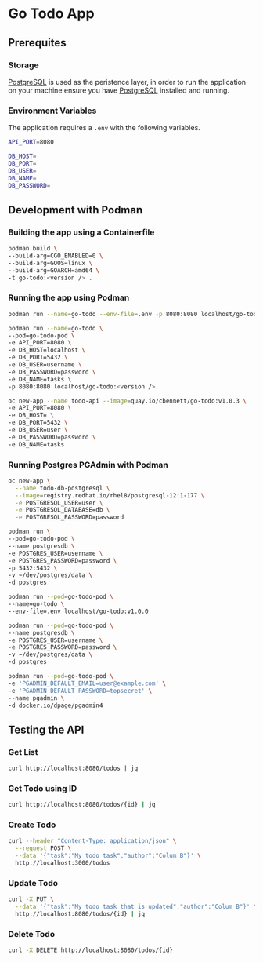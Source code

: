 # Go Todo App

## Prerequites

### Storage

[PostgreSQL](https://www.postgresql.org/) is used as the peristence layer, in order to run the application on your machine ensure you have [PostgreSQL](https://www.postgresql.org/) installed and running.

### Environment Variables

The application requires a `.env` with the following variables.

```bash
API_PORT=8080

DB_HOST=
DB_PORT=
DB_USER=
DB_NAME=
DB_PASSWORD=
```

## Development with Podman

### Building the app using a Containerfile

```bash
podman build \
--build-arg=CGO_ENABLED=0 \
--build-arg=GOOS=linux \
--build-arg=GOARCH=amd64 \
-t go-todo:<version /> .
```

### Running the app using Podman

```bash
podman run --name=go-todo --env-file=.env -p 8080:8080 localhost/go-todo:<version />
```

```bash
podman run --name=go-todo \
--pod=go-todo-pod \
-e API_PORT=8080 \
-e DB_HOST=localhost \
-e DB_PORT=5432 \
-e DB_USER=username \
-e DB_PASSWORD=password \
-e DB_NAME=tasks \
-p 8080:8080 localhost/go-todo:<version />
```

```bash
oc new-app --name todo-api --image=quay.io/cbennett/go-todo:v1.0.3 \
-e API_PORT=8080 \
-e DB_HOST= \
-e DB_PORT=5432 \
-e DB_USER=user \
-e DB_PASSWORD=password \
-e DB_NAME=tasks
```
### Running Postgres PGAdmin with Podman

```bash
oc new-app \
  --name todo-db-postgresql \
  --image=registry.redhat.io/rhel8/postgresql-12:1-177 \
  -e POSTGRESQL_USER=user \
  -e POSTGRESQL_DATABASE=db \
  -e POSTGRESQL_PASSWORD=password
```

```bash
podman run \
--pod=go-todo-pod \
--name postgresdb \
-e POSTGRES_USER=username \
-e POSTGRES_PASSWORD=password \
-p 5432:5432 \
-v ~/dev/postgres/data \
-d postgres
```

```bash
podman run --pod=go-todo-pod \
--name=go-todo \
--env-file=.env localhost/go-todo:v1.0.0
```

```bash
podman run --pod=go-todo-pod \
--name postgresdb \
-e POSTGRES_USER=username \
-e POSTGRES_PASSWORD=password \
-v ~/dev/postgres/data \
-d postgres
```

```bash
podman run --pod=go-todo-pod \
-e 'PGADMIN_DEFAULT_EMAIL=user@example.com' \
-e 'PGADMIN_DEFAULT_PASSWORD=topsecret' \
--name pgadmin \
-d docker.io/dpage/pgadmin4
```

## Testing the API

### Get List

```bash
curl http://localhost:8080/todos | jq
```

### Get Todo using ID

```bash
curl http://localhost:8080/todos/{id} | jq
```

### Create Todo

```bash
curl --header "Content-Type: application/json" \
  --request POST \
  --data '{"task":"My todo task","author":"Colum B"}' \
  http://localhost:3000/todos
```

### Update Todo

```bash
curl -X PUT \
  --data '{"task":"My todo task that is updated","author":"Colum B"}' \
  http://localhost:8080/todos/{id} | jq
```

### Delete Todo

```bash
curl -X DELETE http://localhost:8080/todos/{id}
```
